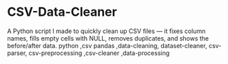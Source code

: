 # CSV-Data-Cleaner
A Python script I made to quickly clean up CSV files — it fixes column names, fills empty cells with NULL, removes duplicates, and shows the before/after data. python ,csv pandas ,data-cleaning, dataset-cleaner, csv-parser, csv-preprocessing ,csv-cleaner ,data-processing
